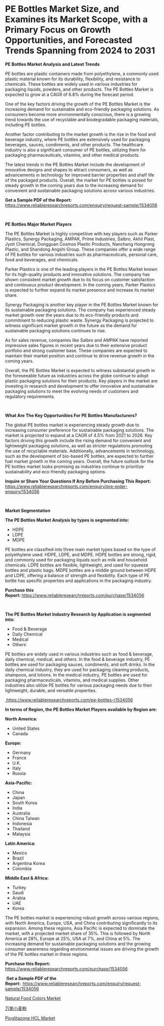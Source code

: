 <p><h1>PE Bottles Market Size, and Examines its Market Scope, with a Primary Focus on Growth Opportunities, and Forecasted Trends Spanning from 2024 to 2031</h1></p><p><strong>PE Bottles Market Analysis and Latest Trends</strong></p>
<p><p>PE bottles are plastic containers made from polyethylene, a commonly used plastic material known for its durability, flexibility, and resistance to chemicals. These bottles are widely used in various industries for packaging liquids, powders, and other products. The PE Bottles Market is expected to grow at a CAGR of 6.8% during the forecast period.</p><p>One of the key factors driving the growth of the PE Bottles Market is the increasing demand for sustainable and eco-friendly packaging solutions. As consumers become more environmentally conscious, there is a growing trend towards the use of recyclable and biodegradable packaging materials, including PE bottles.</p><p>Another factor contributing to the market growth is the rise in the food and beverage industry, where PE bottles are extensively used for packaging beverages, sauces, condiments, and other products. The healthcare industry is also a significant consumer of PE bottles, utilizing them for packaging pharmaceuticals, vitamins, and other medical products.</p><p>The latest trends in the PE Bottles Market include the development of innovative designs and shapes to attract consumers, as well as advancements in technology for improved barrier properties and shelf life of the packaged products. Overall, the market for PE bottles is poised for steady growth in the coming years due to the increasing demand for convenient and sustainable packaging solutions across various industries.</p></p>
<p><strong>Get a Sample PDF of the Report:&nbsp;</strong> <a href="https://www.reliableresearchreports.com/enquiry/request-sample/1534056">https://www.reliableresearchreports.com/enquiry/request-sample/1534056</a></p>
<p>&nbsp;</p>
<p><strong>PE Bottles Major Market Players</strong></p>
<p><p>The PE Bottles Market is highly competitive with key players such as Parker Plastics, Synergy Packaging, AMPAK, Prime Industries, Salbro, Akhil Plast, Jyoti Chemical, Dongguan Cosmos Plastic Products, Nanchang Hongrong Plastic, and Shandong Angshi Group. These companies offer a wide range of PE bottles for various industries such as pharmaceuticals, personal care, food and beverages, and chemicals.</p><p>Parker Plastics is one of the leading players in the PE Bottles Market known for its high-quality products and innovative solutions. The company has shown consistent market growth due to its focus on customer satisfaction and continuous product development. In the coming years, Parker Plastics is expected to further expand its market presence and increase its market share.</p><p>Synergy Packaging is another key player in the PE Bottles Market known for its sustainable packaging solutions. The company has experienced steady market growth over the years due to its eco-friendly products and commitment to reducing plastic waste. Synergy Packaging is projected to witness significant market growth in the future as the demand for sustainable packaging solutions continues to rise.</p><p>As for sales revenue, companies like Salbro and AMPAK have reported impressive sales figures in recent years due to their extensive product portfolio and strong customer base. These companies are expected to maintain their market position and continue to drive revenue growth in the coming years.</p><p>Overall, the PE Bottles Market is expected to witness substantial growth in the foreseeable future as industries across the globe continue to adopt plastic packaging solutions for their products. Key players in the market are investing in research and development to offer innovative and sustainable packaging solutions to meet the evolving needs of customers and regulatory requirements.</p></p>
<p>&nbsp;</p>
<p><strong>What Are The Key Opportunities For PE Bottles Manufacturers?</strong></p>
<p><p>The global PE bottles market is experiencing steady growth due to increasing consumer preference for sustainable packaging solutions. The market is projected to expand at a CAGR of 4.5% from 2021 to 2026. Key factors driving this growth include the rising demand for convenient and lightweight packaging solutions, as well as stricter regulations promoting the use of recyclable materials. Additionally, advancements in technology, such as the development of bio-based PE bottles, are expected to further fuel market growth in the coming years. Overall, the future outlook for the PE bottles market looks promising as industries continue to prioritize sustainability and eco-friendly packaging options.</p></p>
<p><strong>Inquire or Share Your Questions If Any Before Purchasing This Report:</strong> <a href="https://www.reliableresearchreports.com/enquiry/pre-order-enquiry/1534056">https://www.reliableresearchreports.com/enquiry/pre-order-enquiry/1534056</a></p>
<p>&nbsp;</p>
<p><strong>Market Segmentation</strong></p>
<p><strong>The PE Bottles Market Analysis by types is segmented into:</strong></p>
<p><ul><li>HDPE</li><li>LDPE</li><li>MDPE</li></ul></p>
<p><p>PE bottles are classified into three main market types based on the type of polyethylene used: HDPE, LDPE, and MDPE. HDPE bottles are strong, rigid, and commonly used for packaging liquids such as milk and household chemicals. LDPE bottles are flexible, lightweight, and used for squeeze bottles and plastic bags. MDPE bottles are a middle ground between HDPE and LDPE, offering a balance of strength and flexibility. Each type of PE bottle has specific properties and applications in the packaging industry.</p></p>
<p><strong>Purchase this Report:&nbsp;</strong><a href="https://www.reliableresearchreports.com/purchase/1534056">https://www.reliableresearchreports.com/purchase/1534056</a></p>
<p>&nbsp;</p>
<p><strong>The PE Bottles Market Industry Research by Application is segmented into:</strong></p>
<p><ul><li>Food & Beverage</li><li>Daily Chemical</li><li>Medical</li><li>Others</li></ul></p>
<p><p>PE bottles are widely used in various industries such as food & beverage, daily chemical, medical, and others. In the food & beverage industry, PE bottles are used for packaging sauces, condiments, and soft drinks. In the daily chemical industry, they are used for packaging cleaning products, shampoos, and lotions. In the medical industry, PE bottles are used for packaging pharmaceuticals, vitamins, and medical supplies. Other industries also utilize PE bottles for various packaging needs due to their lightweight, durable, and versatile properties.</p></p>
<p><a href="https://www.reliableresearchreports.com/pe-bottles-r1534056">&nbsp;https://www.reliableresearchreports.com/pe-bottles-r1534056</a></p>
<p><strong>In terms of Region, the PE Bottles Market Players available by Region are:</strong></p>
<p>
    <p> <strong> North America: </strong>
        <ul>
            <li>United States</li>
            <li>Canada</li>
        </ul>
        </p> 
    <p> <strong> Europe: </strong>
        <ul>
            <li>Germany</li>
            <li>France</li>
            <li>U.K.</li>
            <li>Italy</li>
            <li>Russia</li>
        </ul>
        </p> 
    <p> <strong> Asia-Pacific: </strong>
        <ul>
            <li>China</li>
            <li>Japan</li>
            <li>South Korea</li>
            <li>India</li>
            <li>Australia</li>
            <li>China Taiwan</li>
            <li>Indonesia</li>
            <li>Thailand</li>
            <li>Malaysia</li>
        </ul>
        </p> 
    <p> <strong> Latin America: </strong>
        <ul>
            <li>Mexico</li>
            <li>Brazil</li>
            <li>Argentina Korea</li>
            <li>Colombia</li>
        </ul>
        </p> 
    <p> <strong> Middle East & Africa: </strong>
        <ul>
            <li>Turkey</li>
            <li>Saudi</li>
            <li>Arabia</li>
            <li>UAE</li>
            <li>Korea</li>
        </ul>
    </p>
    </p>
<p><p>The PE bottles market is experiencing robust growth across various regions, with North America, Europe, USA, and China contributing significantly to its expansion. Among these regions, Asia Pacific is expected to dominate the market, with a projected market share of 35%. This is followed by North America at 28%, Europe at 25%, USA at 7%, and China at 5%. The increasing demand for sustainable packaging solutions and the growing consumer awareness regarding environmental issues are driving the growth of the PE bottles market in these regions.</p></p>
<p><strong>Purchase this Report: </strong><a href="https://www.reliableresearchreports.com/purchase/1534056">https://www.reliableresearchreports.com/purchase/1534056</a></p>
<p>&nbsp;<strong>Get a Sample PDF of the Report:&nbsp;&nbsp;</strong><a href="https://www.reliableresearchreports.com/enquiry/request-sample/1534056">https://www.reliableresearchreports.com/enquiry/request-sample/1534056</a></p>
<p><strong></strong></p>
<p><p><a href="https://github.com/mbisetmhermsr/Market-Research-Report-List-3/blob/main/natural-food-colors-market.md">Natural Food Colors Market</a></p><p><a href="https://medium.com/@estasprer20231/2024%E5%B9%B4%E3%81%8B%E3%82%892031%E5%B9%B4%E3%81%BE%E3%81%A7%E3%81%AE%E3%82%AA%E3%83%BC%E3%83%AB%E3%83%91%E3%83%BC%E3%83%91%E3%82%B9%E3%83%95%E3%83%A9%E3%83%AF%E3%83%BC%E5%B8%82%E5%A0%B4%E3%82%B7%E3%82%A7%E3%82%A2%E3%81%A8%E7%AB%B6%E4%BA%89%E3%83%A9%E3%83%B3%E3%83%89%E3%82%B9%E3%82%B1%E3%83%BC%E3%83%97%E3%81%AB%E9%96%A2%E3%81%99%E3%82%8B%E6%B4%9E%E5%AF%9F-3f3b9932d179">万能小麦粉</a></p><p><a href="https://github.com/cameroneffertz/Market-Research-Report-List-1/blob/main/pioglitazone-hcl-market.md">Pioglitazone HCL Market</a></p></p>